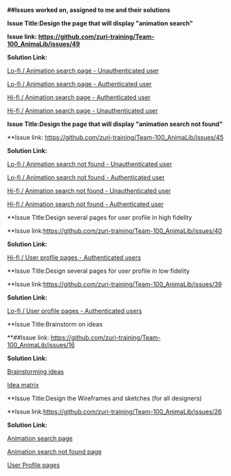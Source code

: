**##Issues worked on, assigned to me and their solutions**

**Issue Title:Design the page that will display "animation search"**

**Issue link: https://github.com/zuri-training/Team-100_AnimaLib/issues/49**

**Solution Link:**

[Lo-fi / Animation search page - Unauthenticated user](https://www.figma.com/file/VLaolzmNxT8lx7uBMsYVMz/Team-100_AnimaLib?node-id=2922%3A22300)

[Lo-fi / Animation search page - Authenticated user](https://www.figma.com/file/VLaolzmNxT8lx7uBMsYVMz/Team-100_AnimaLib?node-id=2882%3A31098)

[Hi-fi / Animation search page - Authenticated user](https://www.figma.com/file/VLaolzmNxT8lx7uBMsYVMz/Team-100_AnimaLib?node-id=2712%3A115033)

[Hi-fi / Animation search page - Unauthenticated user](https://www.figma.com/file/VLaolzmNxT8lx7uBMsYVMz/Team-100_AnimaLib?node-id=2753%3A54907)

**Issue Title:Design the page that will display "animation search not found"**

**Issue link: https://github.com/zuri-training/Team-100_AnimaLib/issues/45

**Solution Link:**

[Lo-fi / Animation search not found - Unauthenticated user](https://www.figma.com/file/VLaolzmNxT8lx7uBMsYVMz/Team-100_AnimaLib?node-id=2882%3A24355)

[Lo-fi / Animation search not found - Authenticated user](https://www.figma.com/file/VLaolzmNxT8lx7uBMsYVMz/Team-100_AnimaLib?node-id=2882%3A31083)

[Hi-fi / Animation search not found - Unauthenticated user](https://www.figma.com/file/VLaolzmNxT8lx7uBMsYVMz/Team-100_AnimaLib?node-id=2712%3A114847)

[Hi-fi / Animation search not found - Authenticated user](https://www.figma.com/file/VLaolzmNxT8lx7uBMsYVMz/Team-100_AnimaLib?node-id=2753%3A55293)

**Issue Title:Design several pages for user profile in high fidelity

**Issue link:https://github.com/zuri-training/Team-100_AnimaLib/issues/40

**Solution Link:**

[Hi-fi / User profile pages - Authenticated users](https://www.figma.com/file/VLaolzmNxT8lx7uBMsYVMz/Team-100_AnimaLib?node-id=2712%3A29511)

**Issue Title:Design several pages for user profile in low fidelity

**Issue link:https://github.com/zuri-training/Team-100_AnimaLib/issues/39

**Solution Link:**

[Lo-fi / User profile pages - Authenticated users](https://www.figma.com/file/VLaolzmNxT8lx7uBMsYVMz/Team-100_AnimaLib?node-id=2678%3A65859)

**Issue Title:Brainstorm on ideas

**##Issue link: https://github.com/zuri-training/Team-100_AnimaLib/issues/16

**Solution Link:**

[Brainstorming ideas](https://www.figma.com/file/VLaolzmNxT8lx7uBMsYVMz/Team-100_AnimaLib?node-id=2880%3A27332)

[Idea matrix](https://www.figma.com/file/VLaolzmNxT8lx7uBMsYVMz/Team-100_AnimaLib?node-id=2730%3A47674)

**Issue Title:Design the Wireframes and sketches (for all designers)

**Issue link:https://github.com/zuri-training/Team-100_AnimaLib/issues/26

**Solution Link:**

[Animation search page](https://www.figma.com/file/VLaolzmNxT8lx7uBMsYVMz/Team-100_AnimaLib?node-id=2882%3A26110)

[Animation search not found page](https://www.figma.com/file/VLaolzmNxT8lx7uBMsYVMz/Team-100_AnimaLib?node-id=2882%3A26051)

[User Profile pages](https://www.figma.com/file/VLaolzmNxT8lx7uBMsYVMz/Team-100_AnimaLib?node-id=2678%3A65859)
